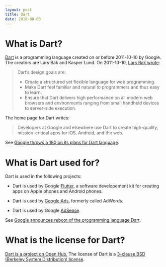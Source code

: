 ```yaml
---
layout: post
title: Dart
date: 2018-08-03
---
```


# What is Dart?

[Dart](https://www.dartlang.org/) is a programming language created on or before 2011-10-10 by Google. The creators are Lars Bak and Kasper Lund. On 2011-10-10, [Lars Bak wrote](https://googlecode.blogspot.com/2011/10/dart-language-for-structured-web.html):

> Dart’s design goals are:
>
> * Create a structured yet flexible language for web programming.
> * Make Dart feel familiar and natural to programmers and thus easy to learn.
> * Ensure that Dart delivers high performance on all modern web browsers and environments ranging from small handheld devices to server-side execution.

The home page for Dart writes: 

> Developers at Google and elsewhere use Dart to create high-quality, mission-critical apps for iOS, Android, and the web.

See [Google throws a 180 on its plans for Dart language](https://www.theregister.co.uk/2015/03/26/google_does_a_180_on_its_plans_for_dart_language/).

# What is Dart used for?

Dart is used in the following projects:

* Dart is used by Google [Flutter](https://flutter.io/), a software developement kit for creating apps on Apple phones and Android phones.

* Dart is used by [Google Ads](https://ads.google.com/home/#?modal_active=none), formerly called AdWords.

* Dart is used by Google [AdSense](https://www.google.com/adsense/start/#/?modal_active=none).

See [Google announces reboot of the programming language Dart](https://sdtimes.com/webdev/google-announces-reboot-programming-language-dart/).

# What is the license for Dart?

[Dart is a project on Open Hub.](https://www.openhub.net/p/dartlang) The license of Dart is a [3-clause BSD (Berkeley System Distribution) license](https://www.openhub.net/licenses/BSD-3-Clause).

